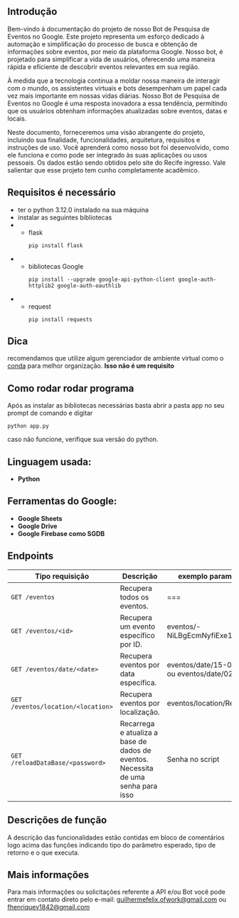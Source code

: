 ## Introdução 
Bem-vindo à documentação do projeto de nosso Bot de Pesquisa de Eventos no Google. Este projeto representa um esforço dedicado à automação e simplificação do processo de busca e obtenção de informações sobre eventos, por meio da plataforma Google. Nosso bot, é projetado para simplificar a vida de usuários, oferecendo uma maneira rápida e eficiente de descobrir eventos relevantes em sua região.

À medida que a tecnologia continua a moldar nossa maneira de interagir com o mundo, os assistentes virtuais e bots desempenham um papel cada vez mais importante em nossas vidas diárias. Nosso Bot de Pesquisa de Eventos no Google é uma resposta inovadora a essa tendência, permitindo que os usuários obtenham informações atualizadas sobre eventos, datas e locais.

Neste documento, forneceremos uma visão abrangente do projeto, incluindo sua finalidade, funcionalidades, arquitetura, requisitos e instruções de uso. Você aprenderá como nosso bot foi desenvolvido, como ele funciona e como pode ser integrado às suas aplicações ou usos pessoais.
Os dados estão sendo obtidos pelo site do Recife ingresso. Vale salientar que esse projeto tem cunho completamente acadêmico.

## Requisitos é necessário 
- ter o python 3.12.0 instalado na sua máquina
- instalar as seguintes bibliotecas 
- - flask 
    ```
    pip install flask
    ```
- - bibliotecas Google 
    ```
    pip install --upgrade google-api-python-client google-auth-httplib2 google-auth-oauthlib
    ```
- - request
    ```
    pip install requests
    ```

## Dica

recomendamos que utilize algum gerenciador de ambiente virtual como o [conda](https://docs.conda.io/en/latest/) para melhor organização. **Isso não é um requisito**

## Como rodar rodar programa

Após as instalar as bibliotecas necessárias basta abrir a pasta app no seu prompt de comando e digitar

```
python app.py
```
caso não funcione, verifique sua versão do python.

## Linguagem usada:

- **Python**

## Ferramentas do Google:

- **Google Sheets**
- **Google Drive**
- **Google Firebase como SGDB**


## Endpoints
|Tipo requisição | Descrição | exemplo params |
| --- | --- | --- |
|`GET /eventos` | Recupera todos os eventos. | === |
|`GET /eventos/<id>` | Recupera um evento específico por ID. | eventos/-NiLBgEcmNyfiExe1CQy
|`GET /eventos/date/<date>` | Recupera eventos por data específica. |eventos/date/15-02 <br> ou eventos/date/02 |
|`GET /eventos/location/<location>` | Recupera eventos por localização.| eventos/location/Recife |
|`GET /reloadDataBase/<password>` | Recarrega e atualiza a base de dados de eventos. Necessita de uma senha para isso | Senha no script|

## Descrições de função
A descrição das funcionalidades estão contidas em bloco de comentários logo acima das funções indicando tipo do parâmetro esperado, tipo de retorno e o que executa.

## Mais informações
Para mais informações ou solicitações referente a API e/ou Bot você pode entrar em contato direto pelo e-mail: guilhermefelix.ofwork@gmail.com ou fhenriquev1842@gmail.com